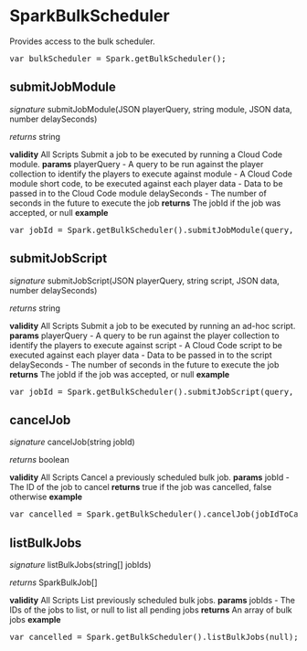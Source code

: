 # SparkBulkScheduler

Provides access to the bulk scheduler.
<pre rel="highlighter" code-brush="js" contenteditable="false">var bulkScheduler = Spark.getBulkScheduler();</pre>

## submitJobModule
_signature_ submitJobModule(JSON playerQuery, string module, JSON data, number delaySeconds)</p>
_returns_ string</p>

<b>validity</b> All Scripts
Submit a job to be executed by running a Cloud Code module.
<b>params</b>
playerQuery - A query to be run against the player collection to identify the players to execute against
module - A Cloud Code module short code, to be executed against each player
data - Data to be passed in to the Cloud Code module
delaySeconds - The number of seconds in the future to execute the job
<b>returns</b>
The jobId if the job was accepted, or null
<b>example</b>
<pre rel="highlighter" code-brush="js" contenteditable="false">var jobId = Spark.getBulkScheduler().submitJobModule(query, module, data, delaySeconds);</pre>
## submitJobScript
_signature_ submitJobScript(JSON playerQuery, string script, JSON data, number delaySeconds)</p>
_returns_ string</p>

<b>validity</b> All Scripts
Submit a job to be executed by running an ad-hoc script.
<b>params</b>
playerQuery - A query to be run against the player collection to identify the players to execute against
script - A Cloud Code script to be executed against each player
data - Data to be passed in to the script
delaySeconds - The number of seconds in the future to execute the job
<b>returns</b>
The jobId if the job was accepted, or null
<b>example</b>
<pre rel="highlighter" code-brush="js" contenteditable="false">var jobId = Spark.getBulkScheduler().submitJobScript(query, script, data, delaySeconds);</pre>
## cancelJob
_signature_ cancelJob(string jobId)</p>
_returns_ boolean</p>

<b>validity</b> All Scripts
Cancel a previously scheduled bulk job.
<b>params</b>
jobId - The ID of the job to cancel
<b>returns</b>
true if the job was cancelled, false otherwise
<b>example</b>
<pre rel="highlighter" code-brush="js" contenteditable="false">var cancelled = Spark.getBulkScheduler().cancelJob(jobIdToCancel);</pre>
## listBulkJobs
_signature_ listBulkJobs(string[] jobIds)</p>
_returns_ SparkBulkJob[]</p>

<b>validity</b> All Scripts
List previously scheduled bulk jobs.
<b>params</b>
jobIds - The IDs of the jobs to list, or null to list all pending jobs
<b>returns</b>
An array of bulk jobs
<b>example</b>
<pre rel="highlighter" code-brush="js" contenteditable="false">var cancelled = Spark.getBulkScheduler().listBulkJobs(null);</pre>

